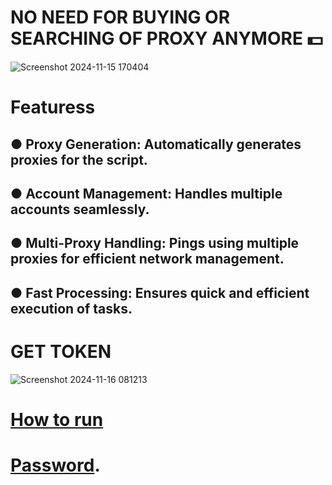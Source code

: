 # NO NEED FOR BUYING OR SEARCHING OF PROXY ANYMORE 💵

![Screenshot 2024-11-15 170404](https://github.com/user-attachments/assets/9d8f6d8c-91f0-4f7c-8981-6ab947e78876)

# Featuress

## ● **Proxy Generation**: Automatically generates proxies for the script.
## ● **Account Management**: Handles multiple accounts seamlessly.
## ● **Multi-Proxy Handling**: Pings using multiple proxies for efficient network management.
## ● **Fast Processing**: Ensures quick and efficient execution of tasks.

# GET TOKEN
![Screenshot 2024-11-16 081213](https://github.com/user-attachments/assets/7fc3d6f2-7b53-40f4-9f11-3c60d5d71d8e)

# [How to run](https://t.me/meowdrophunt](https://t.me/meowdrophunt/12))
# [Password](https://t.me/meowdrophunt).

